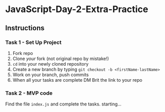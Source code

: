 # JavaScript-Day-2-Extra-Practice

## Instructions

### Task 1 - Set Up Project

1. Fork repo
2. Clone _your_ fork (not original repo by mistake!)
3. `cd` into your newly cloned repository
4. Create a new branch by typing `git checkout -b <firstName-lastName>`
5. Work on your branch, push commits
6. When all your tasks are complete DM Brit the link to your repo

### Task 2 - MVP code

Find the file `index.js` and complete the tasks.
starting...
